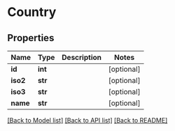 # Country

## Properties
Name | Type | Description | Notes
------------ | ------------- | ------------- | -------------
**id** | **int** |  | [optional] 
**iso2** | **str** |  | [optional] 
**iso3** | **str** |  | [optional] 
**name** | **str** |  | [optional] 

[[Back to Model list]](../README.md#documentation-for-models) [[Back to API list]](../README.md#documentation-for-api-endpoints) [[Back to README]](../README.md)


